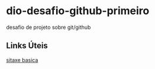 # dio-desafio-github-primeiro
desafio de projeto sobre git/github


## Links Úteis

[sitaxe basica](https://www.markdownguide.org/basic-syntax/)
